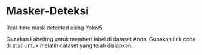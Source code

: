 # Masker-Deteksi
Real-time mask detected using Yolov5

Gunakan LabelImg untuk memberi label di dataset Anda.
Gunakan link code di atas untuk melatih dataset yang telah disiapkan.
